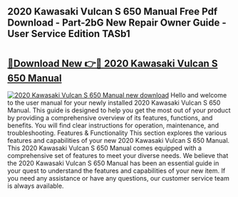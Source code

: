 ## 2020 Kawasaki Vulcan S 650 Manual Free Pdf Download - Part-2bG New Repair Owner Guide - User Service Edition TASb1

# <h2><a href="http://bc36712.oget.top/?id=2020+Kawasaki+Vulcan+S+650+Manual">🔗Download New 👉🔴 2020 Kawasaki Vulcan S 650 Manual</a></h2>

[![2020 Kawasaki Vulcan S 650 Manual new download](https://i.imgur.com/5g1atiW.png)](http://bc36712.oget.top/?id=2020+Kawasaki+Vulcan+S+650+Manual)
Hello and welcome to the user manual for your newly installed 2020 Kawasaki Vulcan S 650 Manual. This guide is designed to help you get the most out of your product by providing a comprehensive overview of its features, functions, and benefits. You will find clear instructions for operation, maintenance, and troubleshooting. Features & Functionality This section explores the various features and capabilities of your new 2020 Kawasaki Vulcan S 650 Manual. This 2020 Kawasaki Vulcan S 650 Manual comes equipped with a comprehensive set of features to meet your diverse needs. We believe that the 2020 Kawasaki Vulcan S 650 Manual has been an essential guide in your quest to understand the features and capabilities of your new item. If you need any assistance or have any questions, our customer service team is always available.
